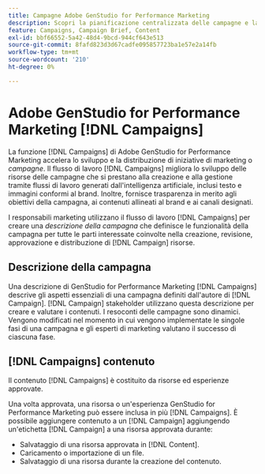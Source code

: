```yaml
---
title: Campagne Adobe GenStudio for Performance Marketing
description: Scopri la pianificazione centralizzata delle campagne e la creazione di brevi campagne.
feature: Campaigns, Campaign Brief, Content
exl-id: bbf66552-5a42-48d4-9bcd-944cf643e513
source-git-commit: 8fafd823d3d67cadfe095857723ba1e57e2a14fb
workflow-type: tm+mt
source-wordcount: '210'
ht-degree: 0%

---
```


# Adobe GenStudio for Performance Marketing [!DNL Campaigns]

La funzione [!DNL Campaigns] di Adobe GenStudio for Performance Marketing accelera lo sviluppo e la distribuzione di iniziative di marketing o _campagne_. Il flusso di lavoro [!DNL Campaigns] migliora lo sviluppo delle risorse delle campagne che si prestano alla creazione e alla gestione tramite flussi di lavoro generati dall&#39;intelligenza artificiale, inclusi testo e immagini conformi al brand. Inoltre, fornisce trasparenza in merito agli obiettivi della campagna, ai contenuti allineati al brand e ai canali designati.

I responsabili marketing utilizzano il flusso di lavoro [!DNL Campaigns] per creare una _descrizione della campagna_ che definisce le funzionalità della campagna per tutte le parti interessate coinvolte nella creazione, revisione, approvazione e distribuzione di [!DNL Campaign] risorse.

## Descrizione della campagna

Una descrizione di GenStudio for Performance Marketing [!DNL Campaigns] descrive gli aspetti essenziali di una campagna definiti dall&#39;autore di [!DNL Campaign]. [!DNL Campaign] stakeholder utilizzano questa descrizione per creare e valutare i contenuti. I resoconti delle campagne sono dinamici. Vengono modificati nel momento in cui vengono implementate le singole fasi di una campagna e gli esperti di marketing valutano il successo di ciascuna fase.

## [!DNL Campaigns] contenuto

Il contenuto [!DNL Campaigns] è costituito da risorse ed esperienze approvate.

Una volta approvata, una risorsa o un&#39;esperienza GenStudio for Performance Marketing può essere inclusa in più [!DNL Campaigns]. È possibile aggiungere contenuto a un [!DNL Campaign] aggiungendo un&#39;etichetta [!DNL Campaign] a una risorsa approvata durante:

* Salvataggio di una risorsa approvata in [!DNL Content].
* Caricamento o importazione di un file.
* Salvataggio di una risorsa durante la creazione del contenuto.
